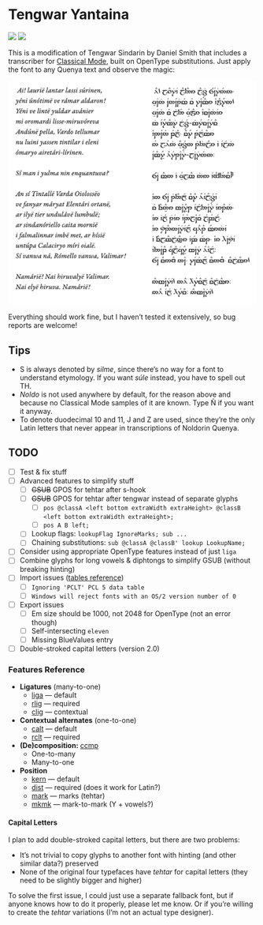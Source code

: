 # Tengwar Yantaina

[![](https://img.shields.io/badge/Download-Version_1.0-brightgreen.svg)](https://github.com/natewind/tengwar-yantaina/raw/master/yantaina.otf)
[![](https://img.shields.io/badge/Donate-Buy_me_a_coffee-yellow.svg)](https://www.buymeacoffee.com/natewind)

This is a modification of Tengwar Sindarin by Daniel Smith that includes a transcriber for [Classical Mode](https://at.boktypografen.se/teng_quenya.htm), built on OpenType substitutions. Just apply the font to any Quenya text and observe the magic:

![](example.png)

Everything should work fine, but I haven’t tested it extensively, so bug reports are welcome!

## Tips

* S is always denoted by *silme*, since there’s no way for a font to understand etymology. If you want *súle* instead, you have to spell out TH.
* *Noldo* is not used anywhere by default, for the reason above and because no Classical Mode samples of it are known. Type Ñ if you want it anyway.
* To denote duodecimal 10 and 11, J and Z are used, since they’re the only Latin letters that never appear in transcriptions of Noldorin Quenya.

## TODO

* [ ] Test & fix stuff
* [ ] Advanced features to simplify stuff
	* [ ] ~~GSUB~~ GPOS for tehtar after s-hook
	* [ ] ~~GSUB~~ GPOS for tehtar after tengwar instead of separate glyphs
		* [ ] `pos @classA <left bottom extraWidth extraHeight> @classB <left bottom extraWidth extraHeight>;`
		* [ ] `pos A B left;`
	* [ ] Lookup flags: `lookupFlag IgnoreMarks; sub ...`
	* [ ] Chaining substitutions: `sub @classA @classB' lookup LookupName;`
* [ ] Consider using appropriate OpenType features instead of just `liga`
* [ ] Combine glyphs for long vowels & diphtongs to simplify GSUB (without breaking hinting)
* [ ] Import issues ([tables reference](https://simoncozens.github.io/fonts-and-layout/opentype.html))
	* [ ] `Ignoring 'PCLT' PCL 5 data table`
	* [ ] `Windows will reject fonts with an OS/2 version number of 0`
* [ ] Export issues
	* [ ] Em size should be 1000, not 2048 for OpenType (not an error though)
	* [ ] Self-intersecting `eleven`
	* [ ] Missing BlueValues entry
* [ ] Double-stroked capital letters (version 2.0)

### Features Reference

* **Ligatures** (many-to-one)
	* [liga](https://learn.microsoft.com/en-us/typography/opentype/spec/features_ko#liga) — default
	* [rlig](https://learn.microsoft.com/en-us/typography/opentype/spec/features_pt#rlig) — required
	* [clig](https://learn.microsoft.com/en-us/typography/opentype/spec/features_ae#clig) — contextual
* **Contextual alternates** (one-to-one)
	* [calt](https://learn.microsoft.com/en-us/typography/opentype/spec/features_ae#calt) — default
	* [rclt](https://learn.microsoft.com/en-us/typography/opentype/spec/features_pt#rclt) — required
* **(De)composition:** [ccmp](https://learn.microsoft.com/en-us/typography/opentype/spec/features_ae#ccmp)
	* One-to-many
	* Many-to-one
* **Position**
	* [kern](https://learn.microsoft.com/en-us/typography/opentype/spec/features_ko#kern) — default
	* [dist](https://learn.microsoft.com/en-us/typography/opentype/spec/features_ae#dist) — required (does it work for Latin?)
	* [mark](https://learn.microsoft.com/en-us/typography/opentype/spec/features_ko#mark) — marks (tehtar)
	* [mkmk](https://learn.microsoft.com/en-us/typography/opentype/spec/features_ko#mkmk) — mark-to-mark (Y + vowels?)

#### Capital Letters

I plan to add double-stroked capital letters, but there are two problems:

* It’s not trivial to copy glyphs to another font with hinting (and other similar data?) preserved
* None of the original four typefaces have *tehtar* for capital letters (they need to be slightly bigger and higher)

To solve the first issue, I could just use a separate fallback font, but if anyone knows how to do it properly, please let me know. Or if you’re willing to create the *tehtar* variations (I’m not an actual type designer).

